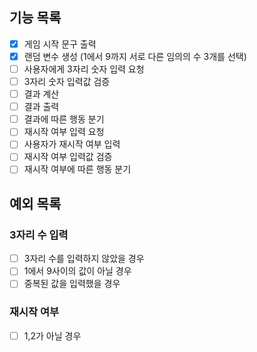 ## 기능 목록
- [x] 게임 시작 문구 출력
- [x] 랜덤 변수 생성 (1에서 9까지 서로 다른 임의의 수 3개를 선택)
- [ ] 사용자에게 3자리 숫자 입력 요청
- [ ] 3자리 숫자 입력값 검증
- [ ] 결과 계산
- [ ] 결과 출력
- [ ] 결과에 따른 행동 분기
- [ ] 재시작 여부 입력 요청
- [ ] 사용자가 재시작 여부 입력
- [ ] 재시작 여부 입력값 검증
- [ ] 재시작 여부에 따른 행동 분기

## 예외 목록
### 3자리 수 입력
- [ ] 3자리 수를 입력하지 않았을 경우
- [ ] 1에서 9사이의 값이 아닐 경우
- [ ] 중복된 값을 입력했을 경우
### 재시작 여부
- [ ] 1,2가 아닐 경우
